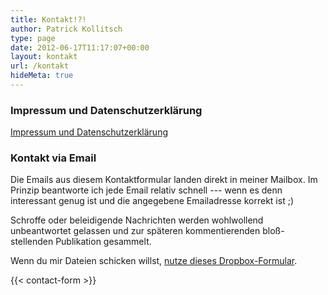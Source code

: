 ```yaml
---
title: Kontakt!?!
author: Patrick Kollitsch
type: page
date: 2012-06-17T11:17:07+00:00
layout: kontakt
url: /kontakt
hideMeta: true
---
```


### Impressum und Datenschutzerkl&auml;rung

[Impressum und Datenschutzerkl&auml;rung][1]

### Kontakt via Email

Die Emails aus diesem Kontaktformular landen direkt in meiner Mailbox. Im Prinzip beantworte ich jede Email relativ schnell --- wenn es denn interessant genug ist und die angegebene Emailadresse korrekt ist ;)

Schroffe oder beleidigende Nachrichten werden wohlwollend unbeantwortet gelassen und zur späteren kommentierenden bloß-stellenden Publikation gesammelt.

Wenn du mir Dateien schicken willst, [nutze dieses <i class="fab fa-dropbox"></i> Dropbox-Formular][2].

{{< contact-form >}}

[1]: /datenschutzerklaerung/
[2]: https://www.dropbox.com/request/Z9UXcgVtGxdexT1q3Dnr
